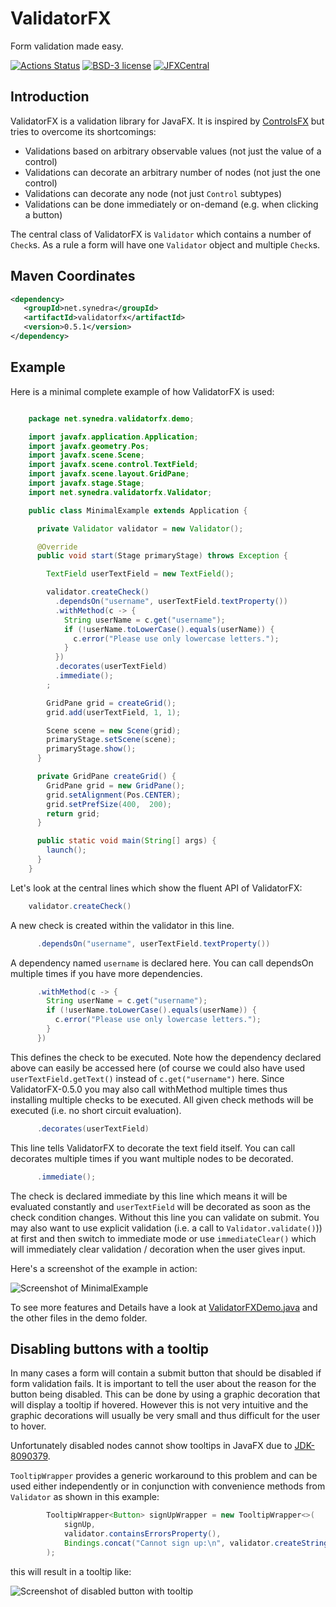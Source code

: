 # ValidatorFX

Form validation made easy.

[![Actions Status](https://github.com/effad/ValidatorFX/workflows/Test/badge.svg)](https://github.com/effad/ValidatorFX/actions)
[![BSD-3 license](https://img.shields.io/badge/license-BSD--3-%230778B9.svg)](https://opensource.org/licenses/BSD-3-Clause)
[![JFXCentral](https://img.shields.io/badge/Find_me_on-JFXCentral-blue?logo=googlechrome&logoColor=white)](https://www.jfx-central.com/libraries/validatorfx)


## Introduction
ValidatorFX is a validation library for JavaFX. It is inspired by [ControlsFX](https://github.com/controlsfx/controlsfx) but tries to overcome its shortcomings:
* Validations based on arbitrary observable values (not just the value of a control)
* Validations can decorate an arbitrary number of nodes (not just the one control)
* Validations can decorate any node (not just `Control` subtypes)
* Validations can be done immediately or on-demand (e.g. when clicking a button)

The central class of ValidatorFX is `Validator` which contains a number of `Check`s. As a rule a form will have one `Validator` object and multiple `Check`s.

## Maven Coordinates
```xml
<dependency>
   <groupId>net.synedra</groupId>
   <artifactId>validatorfx</artifactId>
   <version>0.5.1</version>
</dependency>
```

## Example

Here is a minimal complete example of how ValidatorFX is used:

```java

    package net.synedra.validatorfx.demo;

    import javafx.application.Application;
    import javafx.geometry.Pos;
    import javafx.scene.Scene;
    import javafx.scene.control.TextField;
    import javafx.scene.layout.GridPane;
    import javafx.stage.Stage;
    import net.synedra.validatorfx.Validator;

    public class MinimalExample extends Application {

      private Validator validator = new Validator();

      @Override
      public void start(Stage primaryStage) throws Exception {

        TextField userTextField = new TextField();

        validator.createCheck()
          .dependsOn("username", userTextField.textProperty())
          .withMethod(c -> {
            String userName = c.get("username");
            if (!userName.toLowerCase().equals(userName)) {
              c.error("Please use only lowercase letters.");
            }
          })
          .decorates(userTextField)
          .immediate();
        ;

        GridPane grid = createGrid();
        grid.add(userTextField, 1, 1);

        Scene scene = new Scene(grid);		
        primaryStage.setScene(scene);		
        primaryStage.show();		
      }

      private GridPane createGrid() {
        GridPane grid = new GridPane();
        grid.setAlignment(Pos.CENTER);
        grid.setPrefSize(400,  200);
        return grid;
      }

      public static void main(String[] args) {
        launch();
      }
    }
```

Let's look at the central lines which show the fluent API of ValidatorFX:

```java
    validator.createCheck()
```

A new check is created within the validator in this line.    
    
```java    
      .dependsOn("username", userTextField.textProperty())
```

A dependency named `username` is declared here. You can call dependsOn multiple times if you have more dependencies.

```java
      .withMethod(c -> {
        String userName = c.get("username");
        if (!userName.toLowerCase().equals(userName)) {
          c.error("Please use only lowercase letters.");
        }
      })
```

This defines the check to be executed. Note how the dependency declared above can easily be accessed here (of course we could also have used `userTextField.getText()` instead of `c.get("username")` here.
Since ValidatorFX-0.5.0 you may also call withMethod multiple times thus installing multiple checks to be executed. All given check methods will be executed (i.e. no short circuit evaluation).

```java
      .decorates(userTextField)
```

This line tells ValidatorFX to decorate the text field itself. You can call decorates multiple times if you want multiple nodes to be decorated.      

```java
      .immediate();
```

The check is declared immediate by this line which means it will be evaluated constantly and `userTextField` will be decorated as soon as the check condition changes. Without this line you can validate on submit.
You may also want to use explicit validation (i.e. a call to `Validator.validate()`)) at first and then switch to immediate mode or use `immediateClear()` which will immediately clear validation / decoration when the user gives input. 

Here's a screenshot of the example in action:

![Screenshot of MinimalExample](images/MinimalDemo.png)

To see more features and Details have a look at [ValidatorFXDemo.java](src/test/java/net/synedra/validatorfx/demo/ValidatorFXDemo.java) and the other files in the demo folder.

## Disabling buttons with a tooltip

In many cases a form will contain a submit button that should be disabled if form validation fails. It is important to tell the user about the reason for the button being disabled. This can be done by using a graphic decoration that will display a tooltip if hovered. However this is not very intuitive and the graphic decorations will usually be very small and thus difficult for the user to hover.

Unfortunately disabled nodes cannot show tooltips in JavaFX due to [JDK-8090379](https://bugs.openjdk.java.net/browse/JDK-8090379).

`TooltipWrapper` provides a generic workaround to this problem and can be used either independently or in conjunction with convenience methods from `Validator` as shown in this example:

```java
		TooltipWrapper<Button> signUpWrapper = new TooltipWrapper<>(
			signUp, 
			validator.containsErrorsProperty(), 
			Bindings.concat("Cannot sign up:\n", validator.createStringBinding())
		);
```

this will result in a tooltip like:

![Screenshot of disabled button with tooltip](images/DisabledButtonTooltip.png)



